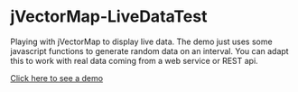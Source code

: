 jVectorMap-LiveDataTest
=======================

Playing with jVectorMap to display live data.
The demo just uses some javascript functions to generate random data on an interval.
You can adapt this to work with real data coming from a web service or REST api.

[Click here to see a demo](http://www.damianofusco.com/demoes/jVectorMap-LiveDataTest/)

